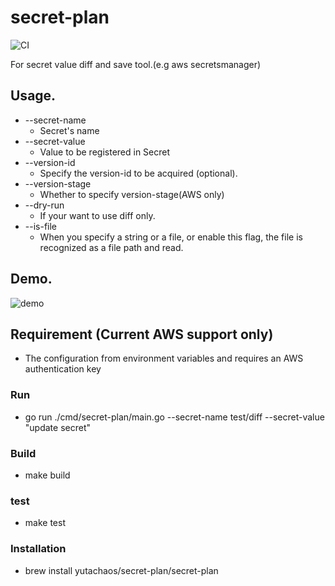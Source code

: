 # secret-plan

![CI](https://github.com/yutachaos/secret-plan/workflows/CI/badge.svg)

For secret value diff and save tool.(e.g aws secretsmanager)

## Usage. 
- --secret-name
   - Secret's name 
- --secret-value 
   - Value to be registered in Secret
- --version-id
   - Specify the version-id to be acquired (optional).
- --version-stage
    - Whether to specify version-stage(AWS only)
- --dry-run
   - If your want to use diff only. 
- --is-file
   - When you specify a string or a file, or enable this flag, the file is recognized as a file path and read.

## Demo. 

![demo](./demo.gif)

## Requirement (Current AWS support only)
- The configuration from environment variables and requires an AWS authentication key

### Run
- go run ./cmd/secret-plan/main.go --secret-name test/diff --secret-value "update secret"

### Build
- make build

### test 
- make test

### Installation
- brew install yutachaos/secret-plan/secret-plan
